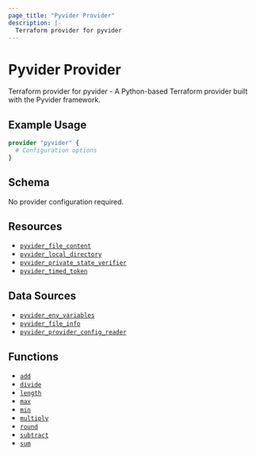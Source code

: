 ```yaml
---
page_title: "Pyvider Provider"
description: |-
  Terraform provider for pyvider
---
```


# Pyvider Provider

Terraform provider for pyvider - A Python-based Terraform provider built with the Pyvider framework.

## Example Usage

```terraform
provider "pyvider" {
  # Configuration options
}
```

## Schema

No provider configuration required.

## Resources

- [`pyvider_file_content`](./resource/file_content.md)
- [`pyvider_local_directory`](./resource/local_directory.md)
- [`pyvider_private_state_verifier`](./resource/private_state_verifier.md)
- [`pyvider_timed_token`](./resource/timed_token.md)

## Data Sources

- [`pyvider_env_variables`](./data_source/env_variables.md)
- [`pyvider_file_info`](./data_source/file_info.md)
- [`pyvider_provider_config_reader`](./data_source/provider_config_reader.md)

## Functions

- [`add`](./function/add.md)
- [`divide`](./function/divide.md)
- [`length`](./function/length.md)
- [`max`](./function/max.md)
- [`min`](./function/min.md)
- [`multiply`](./function/multiply.md)
- [`round`](./function/round.md)
- [`subtract`](./function/subtract.md)
- [`sum`](./function/sum.md)
